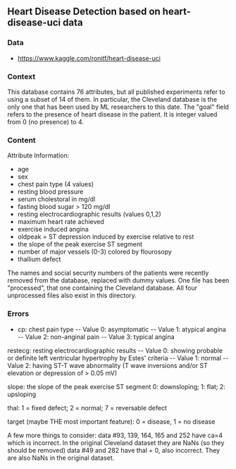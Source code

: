 ## Heart Disease Detection based on heart-disease-uci data

### Data

 + https://www.kaggle.com/ronitf/heart-disease-uci
 
### Context

This database contains 76 attributes, but all published experiments refer to using a subset of 14 of them. In particular, the Cleveland database is the only one that has been used by ML researchers to
this date. The "goal" field refers to the presence of heart disease in the patient. It is integer valued from 0 (no presence) to 4.

### Content

Attribute Information:

+ age
+ sex
+ chest pain type (4 values)
+ resting blood pressure
+ serum cholestoral in mg/dl
+ fasting blood sugar > 120 mg/dl
+ resting electrocardiographic results (values 0,1,2)
+ maximum heart rate achieved
+ exercise induced angina
+ oldpeak = ST depression induced by exercise relative to rest
+ the slope of the peak exercise ST segment
+ number of major vessels (0-3) colored by flourosopy
+ thallium defect

The names and social security numbers of the patients were recently removed from the database, replaced with dummy values. One file has been "processed", that one containing the Cleveland database. All four unprocessed files also exist in this directory.

### Errors

+ cp: chest pain type
 -- Value 0: asymptomatic 
 -- Value 1: atypical angina 
 -- Value 2: non-anginal pain 
 -- Value 3: typical angina

restecg: resting electrocardiographic results -- Value 0: showing probable or definite left ventricular hypertrophy by Estes' criteria -- Value 1: normal -- Value 2: having ST-T wave abnormality (T wave inversions and/or ST elevation or depression of > 0.05 mV)

slope: the slope of the peak exercise ST segment 0: downsloping; 1: flat; 2: upsloping

thal: 1 = fixed defect; 2 = normal; 7 = reversable defect

target (maybe THE most important feature): 0 = disease, 1 = no disease

A few more things to consider: data #93, 139, 164, 165 and 252 have ca=4 which is incorrect. In the original Cleveland dataset they are NaNs (so they should be removed) data #49 and 282 have thal = 0, also incorrect. They are also NaNs in the original dataset.

